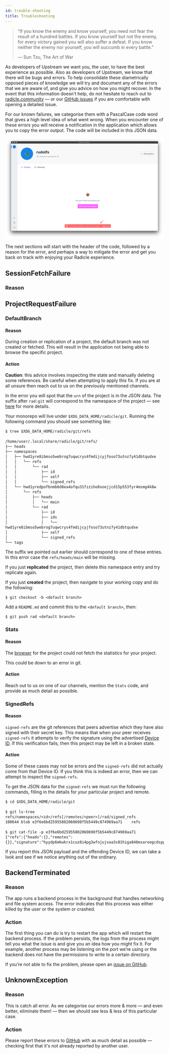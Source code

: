 ```yaml
---
id: trouble-shooting
title: Troubleshooting
---
```


> “If you know the enemy and know yourself, you need not fear the result of a
> hundred battles. If you know yourself but not the enemy, for every victory
> gained you will also suffer a defeat. If you know neither the enemy nor
> yourself, you will succumb in every battle.”
>
> ― Sun Tzu, The Art of War

As developers of Upstream we want you, the user, to have the best experience as
possible. Also as developers of Upstream, we know that there will be bugs and
errors. To help consolidate these diametrically opposed pieces of knowledge we
will try and document any of the errors that we are aware of, and give you
advice on how you might recover. In the event that this information doesn't
help, do not hesitate to reach out to [radicle.community][rc] — or our
[GitHub issues][gi] if you are comfortable with opening a detailed
issue.

For our known failures, we categorise them with a PascalCase code word that
gives a high level idea of what went wrong. When you encounter one of these
errors you will receive a notification in the application which allows you to
copy the error output. The code will be included in this JSON data.

![Error with copy to clipboard button][er]

The next sections will start with the header of the code, followed by a reason
for the error, and perhaps a way to mitigate the error and get you back on track
with enjoying your Radicle experience.

## SessionFetchFailure
### Reason

## ProjectRequestFailure

### DefaultBranch
#### Reason

During creation or replication of a project, the default branch was not created
or fetched. This will result in the application not being able to browse the
specific project.

#### Action

**Caution**: this advice involves inspecting the state and manually deleting
some references. Be careful when attempting to apply this fix. If you are at all
unsure then reach out to us on the previously mentioned channels.

In the error you will spot that the `urn` of the project is in the JSON data.
The suffix after `rad:git` will correspond to the namespace of the project — see
[here][mo] for more details.

Your monorepo will live under `$XDG_DATA_HOME/radicle/git`. Running the
following command you should see something like:

```
$ tree $XDG_DATA_HOME/radicle/git/refs

/home/user/.local/share/radicle/git/refs/
├── heads
├── namespaces
│   ├── hwd1yre8ibmso5webrog7uqwcrys4fmdijcyjfoso73utnz7y41dbtqudxe
│   │   └── refs
│   │       └── rad
│   │           ├── id
│   │           ├── self
│   │           └── signed_refs
│   └── hwd1yredpofbnmb6d8ea4ofqu31fzziho8xoejjcd15p553fyr4msmg4k8w
│       └── refs
│           ├── heads
│           │   └── main
│           └── rad
│               ├── id
│               ├── ids
│               │   └── hwd1yre8ibmso5webrog7uqwcrys4fmdijcyjfoso73utnz7y41dbtqudxe
│               ├── self
│               └── signed_refs
└── tags
```

The suffix we pointed out earlier should correspond to one of these entries. In
this error case the `refs/heads/main` will be missing.

If you just **replicated** the project, then delete this namespace entry and try
replicate again.

If you just **created** the project, then navigate to your working copy and do
the following:

```
$ git checkout -b <default branch>
```

Add a `README.md` and commit this to the `<default branch>`, then:

```
$ git push rad <default branch>
```

### Stats
#### Reason

The [browser][rs] for the project could not fetch the statistics for
your project.

This could be down to an error in git.

#### Action

Reach out to us on one of our channels, mention the `Stats` code, and provide
as much detail as possible.

### SignedRefs
#### Reason

`signed-refs` are the git references that peers advertise which they have also
signed with their secret key. This means that when your peer receives
`signed-refs` it attempts to verify the signature using the advertised
[Device ID][di]. If this verification fails, then this project may be left in a
broken state.

#### Action

Some of these cases may not be errors and the `signed-refs` did not actually
come from that Device ID. If you think this is indeed an error, then we can
attempt to inspect the `signed-refs`.

To get the JSON data for the `signed-refs` we must run the following commands,
filling in the details for your particular project and remote.

```
$ cd $XDG_DATA_HOME/radicle/git

$ git ls-tree refs/namespaces/<id>/refs[/remotes/<peer>]/rad/signed_refs
100644 blob e3f6e6bd25955802060698f5b5449c874969aa71    refs

$ git cat-file -p e3f6e6bd25955802060698f5b5449c874969aa71
{"refs":{"heads":{},"remotes":{}},"signature":"hyydp6mkwkrx1cuz8i4pg3wfojujxaa3s81higa846msaroegcdspp3qe358wmpa3f85s6zmyha5zfgtqnkszwcc6a3k7pfd35fnceoec"}
```

If you report this JSON payload and the offending Device ID, we can take a look
and see if we notice anything out of the ordinary.

## BackendTerminated
### Reason

The app runs a backend process in the background that handles networking and
file system access. The error indicates that this process was either killed by
the user or the system or crashed.

### Action

The first thing you can do is try to restart the app which will restart the
backend process. If the problem persists, the logs from the process might tell
you what the issue is and give you an idea how you might fix it. For example,
another process may be listening on the port we’re using or the backend does not
have the permissions to write to a certain directory.

If you’re not able to fix the problem, please open an
[issue on GitHub][gi].

## UnknownException
### Reason

This is catch all error. As we categorise our errors more & more — and even
better, eliminate them! — then we should see less & less of this particular
case.

### Action

Please report these errors to [GitHub][gi] with as much detail as
possible — checking first that it's not already reported by another user.

<!--
TODO(finto): Link to our monorepo explanation
-->


[di]: understanding-radicle/glossary#peerid
[mo]: understanding-radicle/how-it-works.md

[er]: /img/error.png

[gi]: https://github.com/radicle-dev/radicle-upstream/issues
[rc]: https://radicle.community/
[rs]: https://github.com/radicle-dev/radicle-surf
